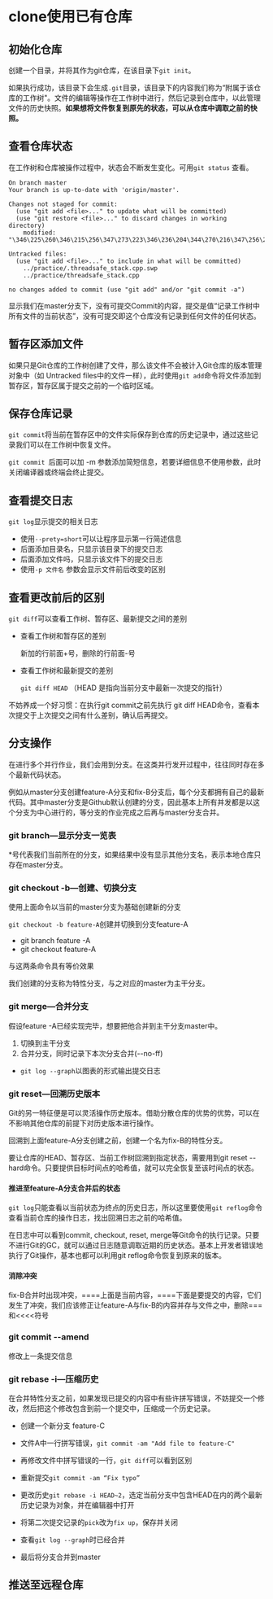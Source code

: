 # clone使用已有仓库





## 初始化仓库

创建一个目录，并将其作为git仓库，在该目录下`git init`。

如果执行成功，该目录下会生成`.git`目录，该目录下的内容我们称为“附属于该仓库的工作树"。文件的编辑等操作在工作树中进行，然后记录到仓库中，以此管理文件的历史快照。**如果想将文件恢复到原先的状态，可以从仓库中调取之前的快照。**

## 查看仓库状态

在工作树和仓库被操作过程中，状态会不断发生变化。可用`git status`	查看。

```shell
On branch master
Your branch is up-to-date with 'origin/master'.

Changes not staged for commit:
  (use "git add <file>..." to update what will be committed)
  (use "git restore <file>..." to discard changes in working directory)
	modified:   "\346\225\260\346\215\256\347\273\223\346\236\204\344\270\216\347\256\227\346\263\225.md"

Untracked files:
  (use "git add <file>..." to include in what will be committed)
	../practice/.threadsafe_stack.cpp.swp
	../practice/threadsafe_stack.cpp

no changes added to commit (use "git add" and/or "git commit -a")

```

显示我们在master分支下，没有可提交Commit的内容，提交是值“记录工作树中所有文件的当前状态”，没有可提交即这个仓库没有记录到任何文件的任何状态。

## 暂存区添加文件

如果只是Git仓库的工作树创建了文件，那么该文件不会被计入Git仓库的版本管理对象中（如 Untracked files中的文件一样），此时使用`git add`命令将文件添加到暂存区，暂存区属于提交之前的一个临时区域。

## 保存仓库记录

`git commit`将当前在暂存区中的文件实际保存到仓库的历史记录中，通过这些记录我们可以在工作树中恢复文件。

`git commit `后面可以加 -m 参数添加简短信息，若要详细信息不使用参数，此时关闭编译器或终端会终止提交。



## 查看提交日志

`git log`显示提交的相关日志

- 使用`--prety=short`可以让程序显示第一行简述信息
- 后面添加目录名，只显示该目录下的提交日志
- 后面添加文件吗，只显示该文件下的提交日志
- 使用`-p 文件名` 参数会显示文件前后改变的区别

## 查看更改前后的区别

`git diff`可以查看工作树、暂存区、最新提交之间的差别

- 查看工作树和暂存区的差别

  新加的行前面+号，删除的行前面-号

- 查看工作树和最新提交的差别

  `git diff HEAD` （HEAD 是指向当前分支中最新一次提交的指针）

不妨养成一个好习惯：在执行git commit之前先执行 git diff HEAD命令，查看本次提交于上次提交之间有什么差别，确认后再提交。

## 分支操作

在进行多个并行作业，我们会用到分支。在这类并行发开过程中，往往同时存在多个最新代码状态。

例如从master分支创建feature-A分支和fix-B分支后，每个分支都拥有自己的最新代码。其中master分支是Github默认创建的分支，因此基本上所有并发都是以这个分支为中心进行的，等分支的作业完成之后再与master分支合并。

### git branch—显示分支一览表

*号代表我们当前所在的分支，如果结果中没有显示其他分支名，表示本地仓库只存在master分支。

### git checkout -b—创建、切换分支

使用上面命令以当前的master分支为基础创建新的分支

`git checkout -b feature-A`创建并切换到分支feature-A

- git branch feature -A
- git checkout  feature-A

与这两条命令具有等价效果

我们创建的分支称为特性分支，与之对应的master为主干分支。

### git merge—合并分支

假设feature -A已经实现完毕，想要把他合并到主干分支master中。

1. 切换到主干分支
2. 合并分支，同时记录下本次分支合并(--no-ff)

- `git log --graph`以图表的形式输出提交日志

### git reset—回溯历史版本

Git的另一特征便是可以灵活操作历史版本。借助分散仓库的优势的优势，可以在不影响其他仓库的前提下对历史版本进行操作。

回溯到上面feature-A分支创建之前，创建一个名为fix-B的特性分支。

要让仓库的HEAD、暂存区、当前工作树回溯到指定状态，需要用到git reset --hard命令。只要提供目标时间点的哈希值，就可以完全恢复至该时间点的状态。

#### 推进至feature-A分支合并后的状态

`git log`只能查看以当前状态为终点的历史日志，所以这里要使用`git reflog`命令查看当前仓库的操作日志，找出回溯日志之前的哈希值。

在日志中可以看到commit, checkout, reset, merge等Git命令的执行记录。只要不进行Git的GC，就可以通过日志随意调取近期的历史状态。基本上开发者错误地执行了Git操作，基本也都可以利用git reflog命令恢复到原来的版本。

#### 消除冲突

fix-B合并时出现冲突，====上面是当前内容，====下面是要提交的内容，它们发生了冲突，我们应该修正让feature-A与fix-B的内容并存与文件之中，删除=== 和<<<<符号

### git commit --amend

修改上一条提交信息



### git rebase -i—压缩历史

在合并特性分支之前，如果发现已提交的内容中有些许拼写错误，不妨提交一个修改，然后把这个修改包含到前一个提交中，压缩成一个历史记录。

- 创建一个新分支 feature-C

- 文件A中一行拼写错误，`git commit -am "Add file to feature-C"`
- 再修改文件中拼写错误的一行，`git diff`可以看到区别
- 重新提交`git commit -am “Fix typo”`
- 更改历史`git rebase -i HEAD~2`，选定当前分支中包含HEAD在内的两个最新历史记录为对象，并在编辑器中打开
- 将第二次提交记录的`pick`改为`fix up`，保存并关闭
- 查看`git log --graph`时已经合并
- 最后将分支合并到master



## 推送至远程仓库

